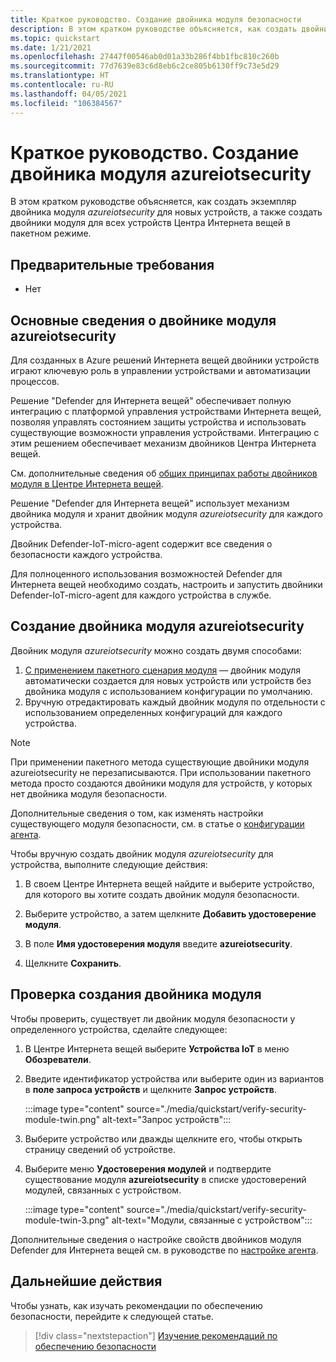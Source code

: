 ```yaml
---
title: Краткое руководство. Создание двойника модуля безопасности
description: В этом кратком руководстве объясняется, как создать двойник модуля для использования с решением "Defender для Интернета вещей".
ms.topic: quickstart
ms.date: 1/21/2021
ms.openlocfilehash: 27447f00546ab0d01a33b286f4bb1fbc810c260b
ms.sourcegitcommit: 77d7639e83c6d8eb6c2ce805b6130ff9c73e5d29
ms.translationtype: HT
ms.contentlocale: ru-RU
ms.lasthandoff: 04/05/2021
ms.locfileid: "106384567"
---
```

# <a name="quickstart-create-an-azureiotsecurity-module-twin"></a>Краткое руководство. Создание двойника модуля azureiotsecurity

В этом кратком руководстве объясняется, как создать экземпляр двойника модуля _azureiotsecurity_ для новых устройств, а также создать двойники модуля для всех устройств Центра Интернета вещей в пакетном режиме.

## <a name="prerequisites"></a>Предварительные требования

- Нет

## <a name="understanding-azureiotsecurity-module-twins"></a>Основные сведения о двойнике модуля azureiotsecurity

Для созданных в Azure решений Интернета вещей двойники устройств играют ключевую роль в управлении устройствами и автоматизации процессов.

Решение "Defender для Интернета вещей" обеспечивает полную интеграцию с платформой управления устройствами Интернета вещей, позволяя управлять состоянием защиты устройства и использовать существующие возможности управления устройствами.
Интеграцию с этим решением обеспечивает механизм двойников Центра Интернета вещей.

См. дополнительные сведения об [общих принципах работы двойников модуля в Центре Интернета вещей](../iot-hub/iot-hub-devguide-module-twins.md).

Решение "Defender для Интернета вещей" использует механизм двойника модуля и хранит двойник модуля _azureiotsecurity_ для каждого устройства.

Двойник Defender-IoT-micro-agent содержит все сведения о безопасности каждого устройства.

Для полноценного использования возможностей Defender для Интернета вещей необходимо создать, настроить и запустить двойники Defender-IoT-micro-agent для каждого устройства в службе.

## <a name="create-azureiotsecurity-module-twin"></a>Создание двойника модуля azureiotsecurity

Двойник модуля _azureiotsecurity_ можно создать двумя способами:

1. [С применением пакетного сценария модуля](https://aka.ms/iot-security-github-create-module) — двойник модуля автоматически создается для новых устройств или устройств без двойника модуля с использованием конфигурации по умолчанию.
1. Вручную отредактировать каждый двойник модуля по отдельности с использованием определенных конфигураций для каждого устройства.

>[!NOTE]
> При применении пакетного метода существующие двойники модуля azureiotsecurity не перезаписываются. При использовании пакетного метода просто создаются двойники модуля для устройств, у которых нет двойника модуля безопасности.

Дополнительные сведения о том, как изменять настройки существующего модуля безопасности, см. в статье о [конфигурации агента](how-to-agent-configuration.md).

Чтобы вручную создать двойник модуля _azureiotsecurity_ для устройства, выполните следующие действия:

1. В своем Центре Интернета вещей найдите и выберите устройство, для которого вы хотите создать двойник модуля безопасности.

1. Выберите устройство, а затем щелкните **Добавить удостоверение модуля**.

1. В поле **Имя удостоверения модуля** введите **azureiotsecurity**.

1. Щелкните **Сохранить**.

## <a name="verify-creation-of-a-module-twin"></a>Проверка создания двойника модуля

Чтобы проверить, существует ли двойник модуля безопасности у определенного устройства, сделайте следующее:

1. В Центре Интернета вещей выберите **Устройства IoT** в меню **Обозреватели**.

1. Введите идентификатор устройства или выберите один из вариантов в **поле запроса устройств** и щелкните **Запрос устройств**.

    :::image type="content" source="./media/quickstart/verify-security-module-twin.png" alt-text="Запрос устройств":::

1. Выберите устройство или дважды щелкните его, чтобы открыть страницу сведений об устройстве.

1. Выберите меню **Удостоверения модулей** и подтвердите существование модуля **azureiotsecurity** в списке удостоверений модулей, связанных с устройством.

    :::image type="content" source="./media/quickstart/verify-security-module-twin-3.png" alt-text="Модули, связанные с устройством":::

Дополнительные сведения о настройке свойств двойников модуля Defender для Интернета вещей см. в руководстве по [настройке агента](how-to-agent-configuration.md).

## <a name="next-steps"></a>Дальнейшие действия

Чтобы узнать, как изучать рекомендации по обеспечению безопасности, перейдите к следующей статье.

> [!div class="nextstepaction"]
> [Изучение рекомендаций по обеспечению безопасности](quickstart-investigate-security-recommendations.md)